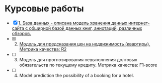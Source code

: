 # Курсовые работы 

- [x] [1. База данных - описана модель хранения данных интернет-сайта с обширной базой данных книг, аннотаций, различных обзоров.](https://github.com/Christina-Y1/Geekbrains_Courseworks/blob/master/SQL%20-%20Data%20storage%20model%20Goodreads/Coursework%20Goodreads.sql)
- [x] 2. [Модель для предсказания цен на недвижимость (квартиры). Метрика качества: R2](https://github.com/Christina-Y1/Geekbrains_Courseworks/blob/master/Python%20for%20DS%20-%20House%20prices/Christina.Yarochkina_solution.ipynb)
- [ ] 3. Модель для прогнозирования невыполнения долговых обязательств по текущему кредиту. Метрика качества: F1-score 
- [ ] 4. Model prediction the possibility of a booking for a hotel.
